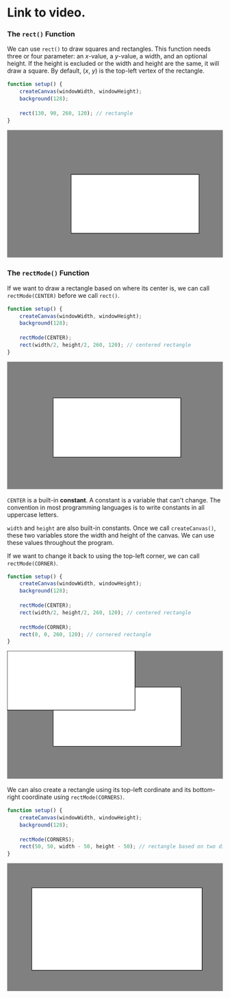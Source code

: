 # Link to video.

### The `rect()` Function

We can use `rect()` to draw squares and rectangles. This function needs three or four parameter: an *x*-value, a *y*-value, a width, and an optional height. If the height is excluded or the width and height are the same, it will draw a square. By default, (*x*, *y*) is the top-left vertex of the rectangle.

```javascript
function setup() {
    createCanvas(windowWidth, windowHeight);
    background(128);

    rect(130, 90, 260, 120); // rectangle
}
```

![](../../Images/rectangle_1.png)

### The `rectMode()` Function

If we want to draw a rectangle based on where its center is, we can call `rectMode(CENTER)` before we call `rect()`. 

```javascript
function setup() {
    createCanvas(windowWidth, windowHeight);
    background(128);

    rectMode(CENTER);
    rect(width/2, height/2, 260, 120); // centered rectangle
}
```

![](../../Images/rectangle_2.png)

`CENTER` is a built-in **constant**. A constant is a variable that can't change. The convention in most programming languages is to write constants in all uppercase letters.

`width` and `height` are also built-in constants. Once we call `createCanvas()`, these two variables store the width and height of the canvas. We can use these values throughout the program.

If we want to change it back to using the top-left corner, we can call `rectMode(CORNER)`.

```javascript
function setup() {
    createCanvas(windowWidth, windowHeight);
    background(128);
  
    rectMode(CENTER);
    rect(width/2, height/2, 260, 120); // centered rectangle
  
    rectMode(CORNER);
    rect(0, 0, 260, 120); // cornered rectangle 
}
```

![](../../Images/rectangle_3.png)

We can also create a rectangle using its top-left cordinate and its bottom-right coordinate using `rectMode(CORNERS)`.

```javascript
function setup() {
    createCanvas(windowWidth, windowHeight);
    background(128);
  
    rectMode(CORNERS);
    rect(50, 50, width - 50, height - 50); // rectangle based on two diagonal coordinates
}
```

![](../../Images/rectangle_4.png)
